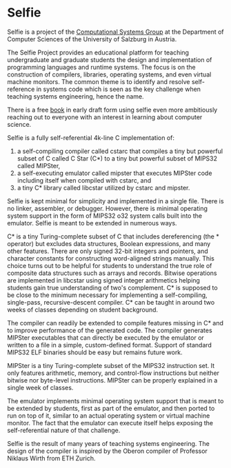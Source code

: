 # Selfie

Selfie is a project of the [Computational Systems Group](http://www.cs.uni-salzburg.at/~ck) at the Department of Computer Sciences of the University of Salzburg in Austria.

The Selfie Project provides an educational platform for teaching undergraduate and graduate students the design and implementation of programming languages and runtime systems. The focus is on the construction of compilers, libraries, operating systems, and even virtual machine monitors. The common theme is to identify and resolve self-reference in systems code which is seen as the key challenge when teaching systems engineering, hence the name.

There is a free [book](http://leanpub.com/selfie) in early draft form using selfie even more ambitiously reaching out to everyone with an interest in learning about computer science.

Selfie is a fully self-referential 4k-line C implementation of:

1. a self-compiling compiler called cstarc that compiles a tiny but powerful subset of C called C Star (C*) to a tiny but powerful subset of MIPS32 called MIPSter,
2. a self-executing emulator called mipster that executes MIPSter code including itself when compiled with cstarc, and
3. a tiny C* library called libcstar utilized by cstarc and mipster.
 
Selfie is kept minimal for simplicity and implemented in a single file. There is no linker, assembler, or debugger. However, there is minimal operating system support in the form of MIPS32 o32 system calls built into the emulator. Selfie is meant to be extended in numerous ways.

C* is a tiny Turing-complete subset of C that includes dereferencing (the * operator) but excludes data structures, Boolean expressions, and many other features. There are only signed 32-bit integers and pointers, and character constants for constructing word-aligned strings manually. This choice turns out to be helpful for students to understand the true role of composite data structures such as arrays and records. Bitwise operations are implemented in libcstar using signed integer arithmetics helping students gain true understanding of two's complement. C* is supposed to be close to the minimum necessary for implementing a self-compiling, single-pass, recursive-descent compiler. C* can be taught in around two weeks of classes depending on student background.

The compiler can readily be extended to compile features missing in C* and to improve performance of the generated code. The compiler generates MIPSter executables that can directly be executed by the emulator or written to a file in a simple, custom-defined format. Support of standard MIPS32 ELF binaries should be easy but remains future work.

MIPSter is a tiny Turing-complete subset of the MIPS32 instruction set. It only features arithmetic, memory, and control-flow instructions but neither bitwise nor byte-level instructions. MIPSter can be properly explained in a single week of classes.

The emulator implements minimal operating system support that is meant to be extended by students, first as part of the emulator, and then ported to run on top of it, similar to an actual operating system or virtual machine monitor. The fact that the emulator can execute itself helps exposing the self-referential nature of that challenge.

Selfie is the result of many years of teaching systems engineering. The design of the compiler is inspired by the Oberon compiler of Professor Niklaus Wirth from ETH Zurich.